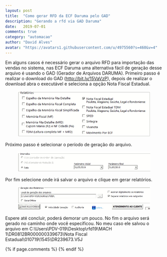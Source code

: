 ```yaml
---
layout: post
title:  "Como gerar RFD da ECF Daruma pelo GAD"
description: "Gerando a rfd via GAD Daruma"
date:   2019-07-01
comments: true
category: "automacao"
author: "David Alves"
avatar: "https://avatars1.githubusercontent.com/u/4975560?s=460&v=4"
---
```


Em alguns casos é necessário gerar o arquivo RFD para importação das vendas no sistema, nas ECF Daruma uma alternativa fácil de geração desse arquivo é usando o GAD (Gerador de Arquivos DARUMA). Primeiro passo é realizar o download do GAD (http://bit.ly/15VaVzP), depois de realizar o download abra o executável e seleciona a opção Nota Fiscal Estadual.

<figure>
  <img src="https://raw.githubusercontent.com/david27alves/david27alves.github.io/master/_posts/img/imh.png" alt="GAD">
</figure>

Próximo passo é selecionar o período de geração do arquivo.

<figure>
  <img src="https://raw.githubusercontent.com/david27alves/david27alves.github.io/master/_posts/img/iii.png" alt="GAD">
</figure>

Por fim selecione onde irá salvar o arquivo e clique em gerar relatórios.

<figure>
  <img src="https://raw.githubusercontent.com/david27alves/david27alves.github.io/master/_posts/img/caminho-salvarr.png" alt="GAD">
</figure>

Espere até concluir, poderá demorar um pouco. No fim o arquivo será gerado no caminho onde você especificou.
No meu caso ele salvou o arquivo em C:\Users\PDV-019\Desktop\rfd19\MACH 1\DR0812BR000000339673\Nota Fiscal Estadual\010719\1545\DR239673.V5J



{% if page.comments %} {% endif %}

